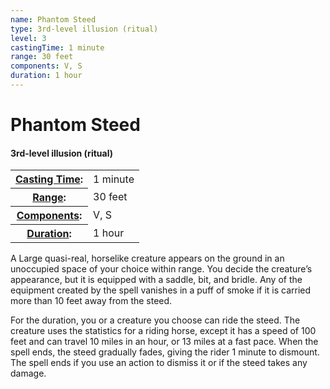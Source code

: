 ```yaml
---
name: Phantom Steed
type: 3rd-level illusion (ritual)
level: 3
castingTime: 1 minute
range: 30 feet
components: V, S
duration: 1 hour
---
```


Phantom Steed
=============

#### 3rd-level illusion (ritual)

<table cellspacing="0" class="statBlock"><tbody><tr><th><a href="/srd/spellcasting/castingASpell.htm#castingtime">Casting Time</a>:</th><td>1 minute</td></tr><tr><th><a href="/srd/spellcasting/castingASpell.htm#range">Range</a>:</th><td>30 feet</td></tr><tr><th><a href="/srd/spellcasting/castingASpell.htm#components">Components</a>:</th><td>V, S</td></tr><tr><th><a href="/srd/spellcasting/castingASpell.htm#duration">Duration</a>:</th><td>1 hour</td></tr></tbody></table>

A Large quasi-real, horselike creature appears on the ground in an unoccupied space of your choice within range. You decide the creature’s appearance, but it is equipped with a saddle, bit, and bridle. Any of the equipment created by the spell vanishes in a puff of smoke if it is carried more than 10 feet away from the steed.

For the duration, you or a creature you choose can ride the steed. The creature uses the statistics for a riding horse, except it has a speed of 100 feet and can travel 10 miles in an hour, or 13 miles at a fast pace. When the spell ends, the steed gradually fades, giving the rider 1 minute to dismount. The spell ends if you use an action to dismiss it or if the steed takes any damage.